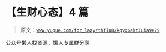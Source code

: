 # 【生财心态】4 篇

> 原文：[`www.yuque.com/for_lazy/thfiu8/kqyx6akt1uia9e29`](https://www.yuque.com/for_lazy/thfiu8/kqyx6akt1uia9e29)

公众号懒人找资源，懒人专属群分享